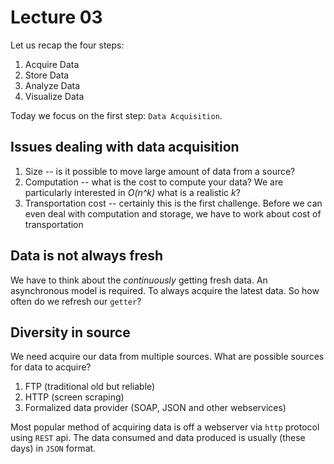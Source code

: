 # Lecture 03

Let us recap the four steps:

1. Acquire Data
2. Store Data
3. Analyze Data
4. Visualize Data

Today we focus on the first step: `Data Acquisition`. 

## Issues dealing with data acquisition

1. Size -- is it possible to move large amount of data from a source?
2. Computation -- what is the cost to compute your data?  We are particularly interested in _O(n^k)_ what is a realistic _k_?
3. Transportation cost -- certainly this is the first challenge.  Before we can even deal with computation and storage, we have to work about cost of transportation

## Data is not always fresh

We have to think about the *continuously* getting fresh data.  An asynchronous model is required. To always acquire the latest data.  So how often do we refresh our `getter`?

## Diversity in source

We need acquire our data from multiple sources.  What are possible sources for data to acquire?

1. FTP (traditional old but reliable)
2. HTTP (screen scraping)
3. Formalized data provider (SOAP, JSON and other webservices)

Most popular method of acquiring data is off a webserver via `http` protocol using `REST` api.  The data consumed and data produced is usually (these days) in `JSON` format.
